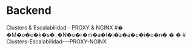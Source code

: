 # Backend
Clusters & Escalabilidad - PROXY & NGINX
#� �M�o�c�k�s�_�N�o�r�m�a�l�i�z�a�c�i�o�n�
�
�
#   C l u s t e r s - E s c a l a b i l i d a d - - - P R O X Y - N G I N X 
 
 